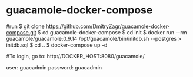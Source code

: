 # guacamole-docker-compose

#run
$ git clone https://github.com/DmitryZagr/guacamole-docker-compose.git
$ cd guacamole-docker-compose
$ cd init 
$ docker run --rm guacamole/guacamole:0.9.14 /opt/guacamole/bin/initdb.sh --postgres > initdb.sql
$ cd ..
$ docker-compose up -d




#To login, go to:
http://DOCKER_HOST:8080/guacamole/

user: 	  guacadmin
password: guacadmin
